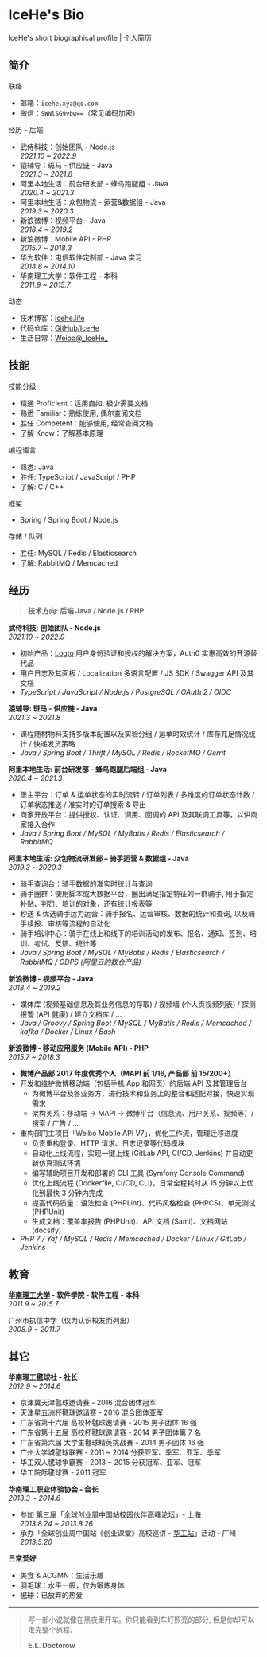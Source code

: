 # IceHe's Bio

IceHe's short biographical profile | 个人简历

<!-- CV - Curriculum Vitae -->

## 简介

联络

-   邮箱：`icehe.xyz@qq.com`
    <!-- - _replace # with @_ -->
-   微信：`SWNlSG9vbw==`（常见编码加密）
    <!-- - _Base64 Encoded and NOT trimmed the trailing equal signs_ -->

经历 - 后端

-   武侍科技：创始团队 - Node.js <br/>
    _2021.10 ~ 2022.9_
-   猿辅导：斑马 - 供应链 - Java <br/>
    _2021.3 ~ 2021.8_
-   阿里本地生活：前台研发部 - 蜂鸟跑腿组 - Java <br/>
    _2020.4 ~ 2021.3_
-   阿里本地生活：众包物流 - 运营&数据组 - Java <br/>
    _2019.3 ~ 2020.3_
-   新浪微博：视频平台 - Java <br/>
    _2018.4 ~ 2019.2_
-   新浪微博：Mobile API - PHP <br/>
    _2015.7 ~ 2018.3_
-   华为软件：电信软件定制部 - Java 实习 <br/>
    _2014.8 ~ 2014.10_
-   华南理工大学：软件工程 - 本科 <br/>
    _2011.9 ~ 2015.7_

动态

-   技术博客：[icehe.life](https://icehe.life)
-   代码仓库：[GitHub/IceHe](https://github.com/IceHe)
-   生活日常：[Weibo@\_IceHe\_](https://weibo.com/icedes)

<!-- -   算法刷题：[LeetCode.cn/icehehzy](https://leetcode.cn/u/icehehzy/) -->

## 技能

技能分级

-   精通 Proficient：运用自如, 极少需要文档
-   熟悉 Familiar：熟练使用, 偶尔查阅文档
-   胜任 Competent：能够使用, 经常查阅文档
-   了解 Know：了解基本原理

编程语言

-   熟悉: Java
-   胜任: TypeScript / JavaScript / PHP
-   了解: C / C++ <!-- Assembly -->

框架

-   Spring / Spring Boot / Node.js

存储 / 队列

-   胜任: MySQL / Redis / Elasticsearch
-   了解: RabbitMQ / Memcached <!-- / kafka -->

## 经历

> **技术方向: 后端 Java / Node.js / PHP**

**武侍科技: 创始团队 - Node.js** <br/>
_2021.10 ~ 2022.9_

-   初始产品：[Logto](https://logto.io/) 用户身份验证和授权的解决方案，Auth0 实惠高效的开源替代品
-   用户日志及其面板 / Localization 多语言配置 / JS SDK / Swagger API 及其文档
-   _TypeScript / JavaScript / Node.js / PostgreSQL / OAuth 2 / OIDC_

**猿辅导: 斑马 - 供应链 - Java** <br/>
_2021.3 ~ 2021.8_

-   课程随材物料支持多版本配置以及实验分组 / 运单时效统计 / 库存充足情况统计 / 快递发货策略
-   _Java / Spring Boot / Thrift / MySQL / Redis / RocketMQ / Gerrit_

**阿里本地生活: 前台研发部 - 蜂鸟跑腿后端组 - Java** <br/>
_2020.4 ~ 2021.3_

-   堡主平台：订单 & 运单状态的实时流转 / 订单列表 / 多维度的订单状态计数 / 订单状态推送 / 准实时的订单搜索 & 导出
-   商家开放平台：提供授权、认证、调用、回调的 API 及其联调工具等，以供商家接入合作
-   _Java / Spring Boot / MySQL / MyBatis / Redis / Elasticsearch / RabbitMQ_

**阿里本地生活: 众包物流研发部 – 骑手运营 & 数据组 - Java** <br/>
_2019.3 ~ 2020.3_

-   骑手查询台：骑手数据的准实时统计与查询
-   骑手圈群：使用脚本或大数据平台，圈出满足指定特征的一群骑手, 用于指定补贴、判罚、培训的对象，还有统计报表等
-   秒送 & 优选骑手运力运营：骑手报名、运营审核、数据的统计和查询, 以及骑手续报、审核等流程的自动化
-   骑手培训中心：骑手在线上和线下的培训活动的发布、报名、通知、签到、培训、考试、反馈、统计等
-   _Java / Spring Boot / MySQL / MyBatis / Redis / Elasticsearch / RabbitMQ / ODPS (阿里云的数仓产品)_

**新浪微博 - 视频平台 - Java** <br/>
_2018.4 ~ 2019.2_

-   媒体库 (视频基础信息及其业务信息的存取) / 视频墙 (个人页视频列表) / 探测报警 (API 健康) / 建立文档库 / …
-   _Java / Groovy / Spring Boot / MySQL / MyBatis / Redis / Memcached / kafka / Docker / Linux / Bash_

**新浪微博 - 移动应用服务 (Mobile API) - PHP** <br/>
_2015.7 ~ 2018.3_

-   **微博产品部 2017 年度优秀个人（MAPI 前 1/16, 产品部 前 15/200+）**
-   开发和维护微博移动端（包括手机 App 和网页）的后端 API 及其管理后台
    -   为微博平台及各业务方，进行技术和业务上的整合和适配对接，快速实现需求
    -   架构关系：移动端 → MAPI → 微博平台（信息流、用户关系、视频等）/ 搜索 / 广告 / …
-   重构部门主项目「Weibo Mobile API V7」，优化工作流，管理迁移进度
    -   负责重构登录、HTTP 请求、日志记录等代码模块
    -   自动化上线流程，实现一键上线 (GitLab API, CI/CD, Jenkins) 并自动更新仿真测试环境
    -   编写辅助项目开发和部署的 CLI 工具 (Symfony Console Command)
    -   优化上线流程 (Dockerfile, CI/CD, CLI)，日常全程耗时从 15 分钟以上优化到最快 3 分钟内完成
    -   提高代码质量：语法检查 (PHPLint)、代码风格检查 (PHPCS)、单元测试 (PHPUnit)
    -   生成文档：覆盖率报告 (PHPUnit)、API 文档 (Sami)、文档网站 (docsify)
-   _PHP 7 / Yaf / MySQL / Redis / Memcached / Docker / Linux / GitLab / Jenkins_

<!--

**新浪微博: 移动应用服务 - PHP 实习** <br/>
_2014.12 ~ 2015.2_

-   「手机微博管理后台」v5 (B/S) - 开发「活动管理, 常量管理」等模块
-   _PHP 5.6 / MySQL / HTML / CSS / JavaScript / jQuery / Bootstrap_

**华为软件: 电信软件定制部 - Java 实习** <br/>
_2014.7 ~ 2014.10_

-   「广东移动电子渠道项目」即 [官网](http://www.10086.cn/gd/index_200_200.html) 建设 - 开发「移动商城」、「我的移动」模块的部分需求
-   _Java / Spring / Oracle / MyBastis / JSP / JavaScript / jQuery_

**华南理工大学 - IBM 实验室 - C++ 实习** <br/>
_2013.3 ~ 2014.5_

-   「华工教学云平台」Windows 客户端 (C++ Qt GUI)，及 Linux 服务端的部分功能
-   _C / C++ / Qt Framework 客户端 / MySQL / CentOS_

-->

## 教育

**[华南理工大学](https://zh.wikipedia.org/wiki/%E5%8D%8E%E5%8D%97%E7%90%86%E5%B7%A5%E5%A4%A7%E5%AD%A6) - 软件学院 - 软件工程 - 本科** <br/>
_2011.9 ~ 2015.7_

广州市执信中学（仅为认识校友而列出）<br/>
_2008.9 ~ 2011.7_

## 其它

**华南理工毽球社 - 社长** <br/>
_2012.9 ~ 2014.6_

-   京津冀天津毽球邀请赛 - 2016 混合团体冠军 <!-- 1/16  _2016.5.15_ -->
-   天津星五洲杯毽球邀请赛 - 2016 混合团体亚军 <!-- 2/16  _2016.3.13_ -->
-   广东省第十六届 高校杯毽球邀请赛 - 2015 男子团体 16 强 <!-- 16/32 -->
-   广东省第十五届 高校杯毽球邀请赛 - 2014 男子团体第 7 名 <!-- 7/32 -->
-   广东省第六届 大学生毽球精英挑战赛 - 2014 男子团体 16 强 <!-- 16/32 -->
-   广州大学城毽球联赛 - 2011 ~ 2014 分获亚军、季军、亚军、季军 <!-- n/7 -->
-   华工双人毽球争霸赛 - 2013 ~ 2015 分获冠军、亚军、冠军 <!-- n/16 -->
-   华工院际毽球赛 - 2011 冠军 <!-- 1/8 -->

**华南理工职业体验协会 - 会长**<br/>
_2013.3 ~ 2014.6_

-   参加 [第三届](https://weibo.com/1663281413/A3uryaPLL)「全球创业周中国站校园伙伴高峰论坛」- 上海 <br/>
    _2013.8.24 ~ 2013.8.26_
-   承办「全球创业周中国站《创业课堂》高校巡讲 - [华工站](https://weibo.com/1663281413/zwGeUEcb2)」活动 - 广州 <br/>
    _2013.5.20_

**日常爱好**

-   美食 & ACGMN：生活乐趣
-   羽毛球：水平一般，仅为锻炼身体
-   ~~毽球~~：已放弃的热爱

---

> 写一部小说就像在黑夜里开车。你只能看到车灯照亮的部分, 但是你却可以走完整个旅程。
>
> **E.L. Doctorow**

<!--

References:

- [CMU](https://www.cmu.edu/career/documents/sample-resumes-cover-letters/sample-resumes_scs.pdf)
- [Beamjobs](https://www.beamjobs.com/resumes/computer-science-resume-examples#computer-science-resumes-by-role)
- [Novoresume](https://novoresume.com/career-blog/computer-science-resume)
- [Enhancv](https://enhancv.com/resume-examples/computer-science/)
- [Designer sample](https://assets.website-files.com/5e450cf18e9f31560e36ea38/5ff52f264ff29d79632c4852_Jiacheng_Yang_Resume_2021_1.pdf)

-->
